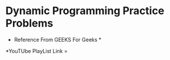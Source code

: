 # Dynamic Programming Practice Problems

* Reference From GEEKS For Geeks *

*YouTUbe PlayList Link = 